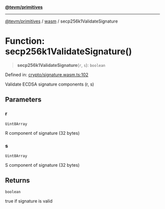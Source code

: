 [**@tevm/primitives**](../../../../README.md)

***

[@tevm/primitives](../../../../globals.md) / [wasm](../README.md) / secp256k1ValidateSignature

# Function: secp256k1ValidateSignature()

> **secp256k1ValidateSignature**(`r`, `s`): `boolean`

Defined in: [crypto/signature.wasm.ts:102](https://github.com/evmts/primitives/blob/main/src/crypto/signature.wasm.ts#L102)

Validate ECDSA signature components (r, s)

## Parameters

### r

`Uint8Array`

R component of signature (32 bytes)

### s

`Uint8Array`

S component of signature (32 bytes)

## Returns

`boolean`

true if signature is valid
